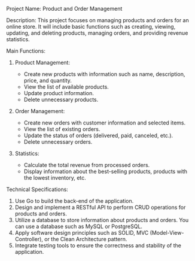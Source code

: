 Project Name: Product and Order Management

Description:
This project focuses on managing products and orders for an online store. It will include basic functions such as creating, viewing, updating, and deleting products, managing orders, and providing revenue statistics.

Main Functions:
1. Product Management:
   - Create new products with information such as name, description, price, and quantity.
   - View the list of available products.
   - Update product information.
   - Delete unnecessary products.

2. Order Management:
   - Create new orders with customer information and selected items.
   - View the list of existing orders.
   - Update the status of orders (delivered, paid, canceled, etc.).
   - Delete unnecessary orders.

3. Statistics:
   - Calculate the total revenue from processed orders.
   - Display information about the best-selling products, products with the lowest inventory, etc.

Technical Specifications:
1. Use Go to build the back-end of the application.
2. Design and implement a RESTful API to perform CRUD operations for products and orders.
3. Utilize a database to store information about products and orders. You can use a database such as MySQL or PostgreSQL.
4. Apply software design principles such as SOLID, MVC (Model-View-Controller), or the Clean Architecture pattern.
5. Integrate testing tools to ensure the correctness and stability of the application.